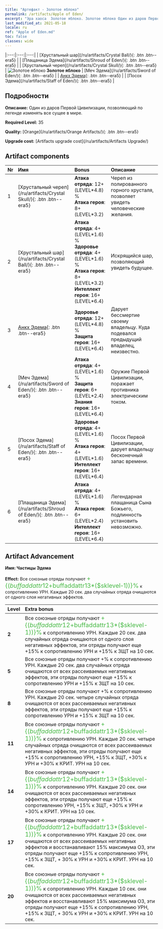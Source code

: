 ```yaml
---
title: "Артефакт - Золотое яблоко"
permalink: /artifacts/Apple of Eden/
excerpt: "Эра хаоса  Золотое яблоко. Золотое яблоко Один из даров Первой Цивилизации, позволяющий по легенде изменять все сущее в мире."
last_modified_at: 2021-05-18
locale: ru
ref: "Apple of Eden.md"
toc: false
classes: wide
---
```


  |:---:|:---:|:---:| 
  |  [Хрустальный шар](/ru/artifacts/Crystal Ball/){: .btn .btn--era5} |   |  [Плащаница Эдема](/ru/artifacts/Shroud of Eden/){: .btn .btn--era5} | 
  |  [Хрустальный череп](/ru/artifacts/Crystal Skull/){: .btn .btn--era5} | ![Золотое яблоко](/images/t/icon_artifact_49.png) **Золотое яблоко** |  [Меч Эдема](/ru/artifacts/Sword of Eden/){: .btn .btn--era5} | 
  |  [Анкх Эдема](/ru/artifacts/Ankh/){: .btn .btn--era5} |   |  [Посох Эдема](/ru/artifacts/Staff of Eden/){: .btn .btn--era5} | 


## Подробности

 **Описание:** Один из даров Первой Цивилизации, позволяющий по легенде изменять все сущее в мире.

 **Required Level:** 35

 **Quality:** [Orange](/ru/artifacts/Orange Artifacts/){: .btn .btn--era5}

 **Upgrade cost:** [Artifacts upgrade cost](/ru/artifacts/Artifacts Upgrade/)



## Artifact components

  | Nr |    Имя    |   Bonus | Описание | 
  |:---|:-----------|:--------|:------------| 
  | 1 | [Хрустальный череп](/ru/artifacts/Crystal Skull/){: .btn .btn--era5} | **Атака отряда**: 12+(LEVEL\*4.8) %<br/>**Атака героя**: 8+(LEVEL\*3.2) | Череп из полированного горного хрусталя, позволяет увидеть человеческие желания. | 
  | 2 | [Хрустальный шар](/ru/artifacts/Crystal Ball/){: .btn .btn--era5} | **Атака отряда**: 4+(LEVEL\*1.6) %<br/>**Здоровье отряда**: 4+(LEVEL\*1.6) %<br/>**Атака героя**: 8+(LEVEL\*3.2)<br/>**Интеллект героя**: 16+(LEVEL\*6.4) | Искрящийся шар, позволяющий увидеть будущее. | 
  | 3 | [Анкх Эдема](/ru/artifacts/Ankh/){: .btn .btn--era5} | **Здоровье отряда**: 12+(LEVEL\*4.8) %<br/>**Защита героя**: 16+(LEVEL\*6.4) | Дарует бессмертие своему владельцу. Куда подевался предыдущий владелец, неизвестно. | 
  | 4 | [Меч Эдема](/ru/artifacts/Sword of Eden/){: .btn .btn--era5} | **Атака отряда**: 4+(LEVEL\*1.6) %<br/>**Защита героя**: 6+(LEVEL\*2.4)<br/>**Знания героя**: 16+(LEVEL\*6.4) | Оружие Первой Цивилизации, поражает противника электрическим током. | 
  | 5 | [Посох Эдема](/ru/artifacts/Staff of Eden/){: .btn .btn--era5} | **Здоровье отряда**: 4+(LEVEL\*1.6) %<br/>**Атака героя**: 4+(LEVEL\*1.6)<br/>**Интеллект героя**: 16+(LEVEL\*6.4) | Посох Первой Цивилизации, дарует владельцу бесконечный запас времени. | 
  | 6 | [Плащаница Эдема](/ru/artifacts/Shroud of Eden/){: .btn .btn--era5} | **Атака отряда**: 4+(LEVEL\*1.6) %<br/>**Атака героя**: 6+(LEVEL\*2.4)<br/>**Интеллект героя**: 16+(LEVEL\*6.4) | Легендарная плащаница Сына Божьего, подлинность установить невозможно. | 


## Artifact Advancement

 **Имя: Частицы Эдема**

 **Effect:** Все союзные отряды получают <span style="color: #48b946;font-size:20px">+{($buffaddattr12+$buffaddattr13*($sklevel-1))}%</span> к сопротивлению УРН. Каждые 20 сек. два случайных отряда очищаются от одного слоя негативных эффектов.

  |  Level  |    Extra bonus  | 
  |:--------|:----------------| 
  | **2** | Все союзные отряды получают <span style="color: #48b946;font-size:20px">+{($buffaddattr12+$buffaddattr13*($sklevel-1))}%</span> к сопротивлению УРН. Каждые 20 сек. два случайных отряда очищаются от одного слоя негативных эффектов, эти отряды получают еще +15% к сопротивлению УРН и +15% к ЗЩТ на 10 сек. | 
  | **5** | Все союзные отряды получают +% к сопротивлению УРН. Каждые 20 сек. два случайных отряда очищаются от всех рассеиваемых негативных эффектов, эти отряды получают еще +15% к сопротивлению УРН и +15% к ЗЩТ на 10 сек. | 
  | **8** | Все союзные отряды получают +% к сопротивлению УРН. Каждые 20 сек. четыре случайных отряда очищаются от всех рассеиваемых негативных эффектов, эти отряды получают еще +15% к сопротивлению УРН и +15% к ЗЩТ на 10 сек. | 
  | **11** | Все союзные отряды получают <span style="color: #48b946;font-size:20px">+{($buffaddattr12+$buffaddattr13*($sklevel-1))}%</span> к сопротивлению УРН. Каждые 20 сек. четыре случайных отряда очищаются от всех рассеиваемых негативных эффектов, эти отряды получают еще +15% к сопротивлению УРН, +15% к ЗЩТ, +30% к УРН и +30% к КРИТ. УРН на 10 сек. | 
  | **14** | Все союзные отряды получают <span style="color: #48b946;font-size:20px">+{($buffaddattr12+$buffaddattr13*($sklevel-1))}%</span> к сопротивлению УРН. Каждые 20 сек. они очищаются от всех рассеиваемых негативных эффектов, эти отряды получают еще +15% к сопротивлению УРН, +15% к ЗЩТ, +30% к УРН и +30% к КРИТ. УРН на 10 сек. | 
  | **17** | Все союзные отряды получают <span style="color: #48b946;font-size:20px">+{($buffaddattr12+$buffaddattr13*($sklevel-1))}%</span> к сопротивлению УРН. Каждые 20 сек. они очищаются от всех рассеиваемых негативных эффектов и восстанавливают 15% максимума ОЗ, эти отряды получают еще +15% к сопротивлению УРН, +15% к ЗЩТ, + 30% к УРН и +30% к КРИТ. УРН на 10 сек. | 
  | **20** | Все союзные отряды получают <span style="color: #48b946;font-size:20px">+{($buffaddattr12+$buffaddattr13*($sklevel-1))}%</span> к сопротивлению УРН. Каждые 10 сек. они очищаются от всех рассеиваемых негативных эффектов и восстанавливают 15% максимума ОЗ, эти отряды получают еще +15% к сопротивлению УРН, +15% к ЗЩТ, + 30% к УРН и +30% к КРИТ. УРН на 10 сек. | 
